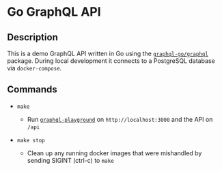 # Go GraphQL API

## Description

This is a demo GraphQL API written in Go using the [`graphql-go/graphql`](https://github.com/graphql-go/graphql) package. During local development it connects to a PostgreSQL database via `docker-compose`.

## Commands

- `make`

  - Run [`graphql-playground`](https://github.com/prisma/graphql-playground) on `http://localhost:3000` and the API on `/api`

- `make stop`

  - Clean up any running docker images that were mishandled by sending SIGINT (ctrl-c) to `make`
